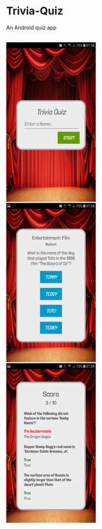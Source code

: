 # Trivia-Quiz

An Android quiz app
<br /> 
<br /> 

<img src="https://github.com/95danlos/Trivia-Quiz/blob/master/screenshots/Screenshot_20200621-075815_Trivia%20Quiz.jpg" width="240">
<br /> 

<img src="https://github.com/95danlos/Trivia-Quiz/blob/master/screenshots/Screenshot_20200621-075837_Trivia%20Quiz.jpg" width="240">
<br /> 

<img src="https://github.com/95danlos/Trivia-Quiz/blob/master/screenshots/Screenshot_20200621-075917_Trivia%20Quiz.jpg" width="240">
<br /> 
